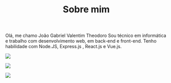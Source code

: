 <header>
 <h1>Sobre mim</h1>
</header>
<main>
 <p>
  Olá, me chamo João Gabriel Valentim Theodoro</h1> 
  Sou técnico em informática e trabalho com desenvolvimento web, em back-end e front-end. Tenho habilidade com Node.JS,     Express.js , React.js e Vue.js.
 </p>
<p>
 <img align="center" 
     src="https://github-readme-stats.vercel.app/api/top-langs/?username=JoaoValentimDev&theme=tokyonight" />
</p>
<p>
 <img align="center" 
     src="https://github-readme-stats.vercel.app/api/?username=JoaoValentimDev&theme=tokyonight" />
</p>
<p>
 <img align="center" 
     src="https://github-readme-stats.vercel.app/api/pin/?username=JoaoValentimDev&theme=tokyonight&repo=https://github.com/JoaoValentimDev/hello-world-deno" />
</p>
</main>
